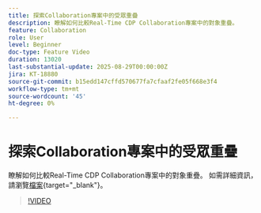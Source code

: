 ```yaml
---
title: 探索Collaboration專案中的受眾重疊
description: 瞭解如何比較Real-Time CDP Collaboration專案中的對象重疊。
feature: Collaboration
role: User
level: Beginner
doc-type: Feature Video
duration: 13020
last-substantial-update: 2025-08-29T00:00:00Z
jira: KT-18880
source-git-commit: b15edd147cffd570677fa7cfaaf2fe05f668e3f4
workflow-type: tm+mt
source-wordcount: '45'
ht-degree: 0%

---
```



# 探索Collaboration專案中的受眾重疊

瞭解如何比較Real-Time CDP Collaboration專案中的對象重疊。 如需詳細資訊，請瀏覽[檔案](https://experienceleague.adobe.com/zh-hant/docs/real-time-cdp-collaboration/using/collaborate/discover){target="_blank"}。

>[!VIDEO](https://video.tv.adobe.com/v/3471700/?learn=on&enablevpops&captions=chi_hant)
